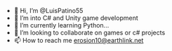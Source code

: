 - 👋 Hi, I’m @LuisPatino55
- 👀 I’m into C# and Unity game development
- 🌱 I’m currently learning Python...
- 💞️ I’m looking to collaborate on games or c# projects
- 📫 How to reach me erosion10@earthlink.net

<!---
LuisPatino55/LuisPatino55 is a ✨ special ✨ repository because its `README.md` (this file) appears on your GitHub profile.
You can click the Preview link to take a look at your changes.
--->
